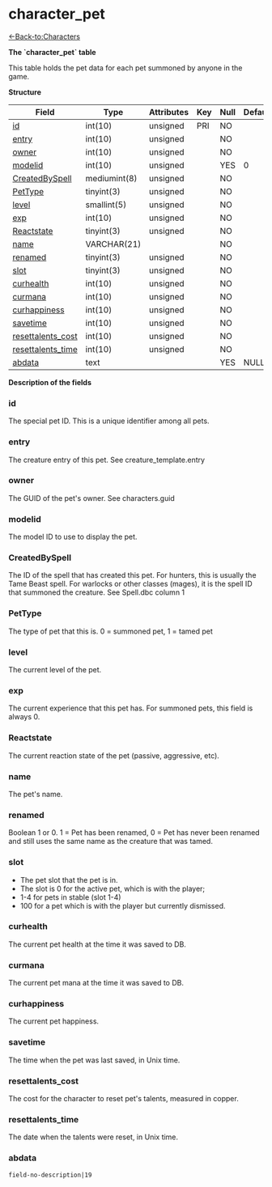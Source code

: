 # character\_pet

[<-Back-to:Characters](database-characters.md)

**The \`character\_pet\` table**

This table holds the pet data for each pet summoned by anyone in the game.

**Structure**

| Field                   | Type         | Attributes | Key | Null | Default | Extra | Comment |
|-------------------------|--------------|------------|-----|------|---------|-------|---------|
| [id][1]                 | int(10)      | unsigned   | PRI | NO   |         |       |         |
| [entry][2]              | int(10)      | unsigned   |     | NO   |         |       |         |
| [owner][3]              | int(10)      | unsigned   |     | NO   |         |       |         |
| [modelid][4]            | int(10)      | unsigned   |     | YES  | 0       |       |         |
| [CreatedBySpell][5]     | mediumint(8) | unsigned   |     | NO   |         |       |         |
| [PetType][6]            | tinyint(3)   | unsigned   |     | NO   |         |       |         |
| [level][7]              | smallint(5)  | unsigned   |     | NO   |         |       |         |
| [exp][8]                | int(10)      | unsigned   |     | NO   |         |       |         |
| [Reactstate][9]         | tinyint(3)   | unsigned   |     | NO   |         |       |         |
| [name][10]              | VARCHAR(21)  |            |     | NO   |         |       |         |
| [renamed][11]           | tinyint(3)   | unsigned   |     | NO   |         |       |         |
| [slot][12]              | tinyint(3)   | unsigned   |     | NO   |         |       |         |
| [curhealth][13]         | int(10)      | unsigned   |     | NO   |         |       |         |
| [curmana][14]           | int(10)      | unsigned   |     | NO   |         |       |         |
| [curhappiness][15]      | int(10)      | unsigned   |     | NO   |         |       |         |
| [savetime][16]          | int(10)      | unsigned   |     | NO   |         |       |         |
| [resettalents_cost][17] | int(10)      | unsigned   |     | NO   |         |       |         |
| [resettalents_time][18] | int(10)      | unsigned   |     | NO   |         |       |         |
| [abdata][19]            | text         |            |     | YES  | NULL    |       |         |

[1]: #id
[2]: #entry
[3]: #owner
[4]: #modelid
[5]: #createdbyspell
[6]: #pettype
[7]: #level
[8]: #exp
[9]: #reactstate
[10]: #name
[11]: #renamed
[12]: #slot
[13]: #curhealth
[14]: #curmana
[15]: #curhappiness
[16]: #savetime
[17]: #resettalents_cost
[18]: #resettalents_time
[19]: #abdata

**Description of the fields**

### id

The special pet ID. This is a unique identifier among all pets.

### entry

The creature entry of this pet. See creature\_template.entry

### owner

The GUID of the pet's owner. See characters.guid

### modelid

The model ID to use to display the pet.

### CreatedBySpell

The ID of the spell that has created this pet. For hunters, this is usually the Tame Beast spell. For warlocks or other classes (mages), it is the spell ID that summoned the creature. See Spell.dbc column 1

### PetType

The type of pet that this is. 0 = summoned pet, 1 = tamed pet

### level

The current level of the pet.

### exp

The current experience that this pet has. For summoned pets, this field is always 0.

### Reactstate

The current reaction state of the pet (passive, aggressive, etc).

### name

The pet's name.

### renamed

Boolean 1 or 0. 1 = Pet has been renamed, 0 = Pet has never been renamed and still uses the same name as the creature that was tamed.

### slot

- The pet slot that the pet is in.
- The slot is 0 for the active pet, which is with the player;
- 1-4 for pets in stable (slot 1-4)
- 100 for a pet which is with the player but currently dismissed.

### curhealth

The current pet health at the time it was saved to DB.

### curmana

The current pet mana at the time it was saved to DB.

### curhappiness

The current pet happiness.

### savetime

The time when the pet was last saved, in Unix time.

### resettalents\_cost

The cost for the character to reset pet's talents, measured in copper.

### resettalents\_time

The date when the talents were reset, in Unix time.

### abdata

`field-no-description|19`
